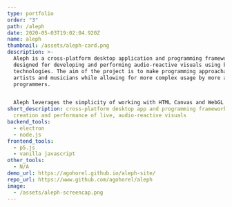 ```yaml
---
type: portfolio
order: "3"
path: /aleph
date: 2020-05-03T19:02:04.920Z
name: aleph
thumbnail: /assets/aleph-card.png
description: >-
  Aleph is a cross-platform desktop application and programming framework
  designed for developing and performing audio-reactive visuals using browser
  technologies. The aim of the project is to make programming approachable for
  artists and musicians while allowing for more complex usage by more advanced
  programmers.


  Aleph leverages the simplicity of working with HTML Canvas and WebGL that p5.js provides, wraps it in a self-contained app with loads of helpful utilities designed to accelerate development, and provides a custom MIDI implementation that allows for expressive live performances.
short_description: cross-platform desktop app and programming framework for the
  creation and performance of live, audio-reactive visuals
backend_tools:
  - electron
  - node.js
frontend_tools:
  - p5.js
  - vanilla javascript
other_tools:
  - N/A
demo_url: https://agohorel.github.io/aleph-site/
repo_url: https://www.github.com/agohorel/aleph
image:
  - /assets/aleph-screencap.png
---
```

